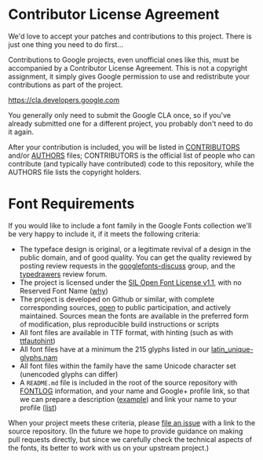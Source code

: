 # Contributor License Agreement

We'd love to accept your patches and contributions to this project. There is just one thing you need to do first...

Contributions to Google projects, even unofficial ones like this, must be accompanied by a Contributor License Agreement. 
This is not a copyright assignment, it simply gives Google permission to use and redistribute your contributions as part of the project.

https://cla.developers.google.com

You generally only need to submit the Google CLA once, so if you've already submitted one for a different project, you probably don't need to do it again.

After your contribution is included, you will be listed in [CONTRIBUTORS](CONTRIBUTORS) and/or [AUTHORS](AUTHORS) files; 
CONTRIBUTORS is the official list of people who can contribute (and typically have contributed) code to this repository, while the AUTHORS file lists the copyright holders.

# Font Requirements

If you would like to include a font family in the Google Fonts collection we'll be very happy to include it, if it meets the following criteria:

* The typeface design is original, or a legitimate revival of a design in the public domain, and of good quality. You can get the quality reviewed by posting review requests in the [googlefonts-discuss](https://groups.google.com/forum/#!forum/googlefonts-discuss) group, and the [typedrawers](http://typedrawers.com/categories/critiques%E2%80%94type-design) review forum.
* The project is licensed under the [SIL Open Font License v1.1](http://scripts.sil.org/OFL), with no Reserved Font Name ([why](https://github.com/simoncozens/silson/issues/1))
* The project is developed on Github or similar, with complete corresponding sources, [open](http://producingoss.com) to public participation, and actively maintained. Sources mean the fonts are available in the preferred form of modification, plus reproducible build instructions or scripts
* All font files are available in TTF format, with hinting (such as with [ttfautohint](http://www.freetype.org/ttfautohint/))
* All font files have at a minimum the 215 glyphs listed in our [latin_unique-glyphs.nam](https://github.com/google/fonts/blob/master/tools/encodings/latin_unique-glyphs.nam)
* All font files within the family have the same Unicode character set (unencoded glyphs can differ)
* A `README.md` file is included in the root of the source repository with [FONTLOG](http://scripts.sil.org/cms/scripts/page.php?site_id=nrsi&id=ofl-faq_web#43cecb44) information, and your name and Google+ profile link, so that we can prepare a description ([example](https://github.com/google/fonts/blob/master/ofl/poppins/DESCRIPTION.en_us.html)) and link your name to your profile ([list](https://github.com/google/fonts/blob/master/designers/profiles.csv))

When your project meets these criteria, please [file an issue](https://github.com/google/fonts/issues) with a link to the source repository.
(In the future we hope to provide guidance on making pull requests directly, but since we carefully check the technical aspects of the fonts, its better to work with us on your upstream project.)
